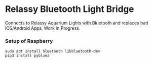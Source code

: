 # Relassy Bluetooth Light Bridge
Connects to Relassy Aquarium Lights with Bluetooth and replaces bad iOS/Android Apps. Work in Progress.


### Setup of Raspberry


```console
sudo apt install bluetooth libbluetooth-dev
pip3 install pybluez
```